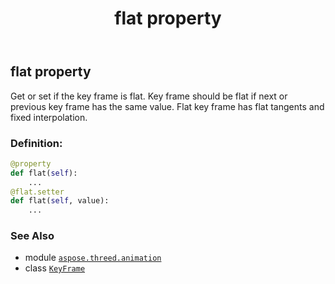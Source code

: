 ﻿---
title: flat property
second_title: Aspose.3D for Python via .NET API References
description: 
type: docs
weight: 50
url: /aspose.threed.animation/keyframe/flat/
is_root: false
---

## flat property


Get or set if the key frame is flat.
Key frame should be flat if next or previous key frame has the same value.
Flat key frame has flat tangents and fixed interpolation.
### Definition:
```python
@property
def flat(self):
    ...
@flat.setter
def flat(self, value):
    ...
```

### See Also
* module [`aspose.threed.animation`](../../)
* class [`KeyFrame`](/3d/python-net/aspose.threed.animation/keyframe)
